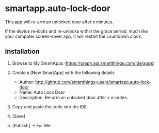 smartapp.auto-lock-door
=======================

This app will re-arm an unlocked door after x minutes.

If the device re-locks and re-unlocks within the grace period, much like
your computer screen-saver app, it will restart the countdown clock.

## Installation

1. Browse to My SmartApps (https://graph.api.smartthings.com/ide/apps)
1. Create a [New SmartApp] with the following details
    * Author: http://github.com/smartthings-users/smartapp.auto-lock-door
    * Name: Auto Lock Door
    * Description: Re-arm an unlocked door after x minutes.

1. Copy and paste the code into the IDE.
1. [Save]
1. [Publish] -> For Me
